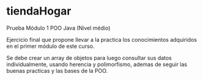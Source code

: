 # tiendaHogar
Prueba Módulo 1 POO Java (Nivel médio)

Ejercicio final que propone llevar a la practica los conocimientos adquiridos en el primer módulo de este curso.

Se debe crear un array de objetos para luego consultar sus datos individualmente, usando herencia y polimorfismo, ademas de 
seguir las buenas practicas y las bases de la POO.  
